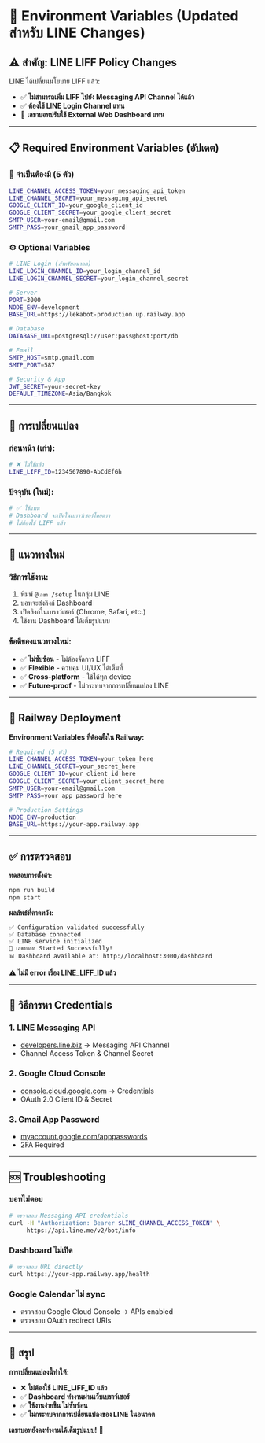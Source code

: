 # 🔐 Environment Variables (Updated สำหรับ LINE Changes)

## ⚠️ **สำคัญ: LINE LIFF Policy Changes**

LINE ได้เปลี่ยนนโยบาย LIFF แล้ว:
- ✅ **ไม่สามารถเพิ่ม LIFF ไปยัง Messaging API Channel ได้แล้ว**
- ✅ **ต้องใช้ LINE Login Channel แทน**
- 🔄 **เลขาบอทปรับใช้ External Web Dashboard แทน**

---

## 📋 **Required Environment Variables (อัปเดต)**

### 🚨 **จำเป็นต้องมี (5 ตัว)**
```bash
LINE_CHANNEL_ACCESS_TOKEN=your_messaging_api_token
LINE_CHANNEL_SECRET=your_messaging_api_secret
GOOGLE_CLIENT_ID=your_google_client_id
GOOGLE_CLIENT_SECRET=your_google_client_secret
SMTP_USER=your-email@gmail.com
SMTP_PASS=your_gmail_app_password
```

### ⚙️ **Optional Variables**
```bash
# LINE Login (สำหรับอนาคต)
LINE_LOGIN_CHANNEL_ID=your_login_channel_id
LINE_LOGIN_CHANNEL_SECRET=your_login_channel_secret

# Server
PORT=3000
NODE_ENV=development
BASE_URL=https://lekabot-production.up.railway.app

# Database
DATABASE_URL=postgresql://user:pass@host:port/db

# Email
SMTP_HOST=smtp.gmail.com
SMTP_PORT=587

# Security & App
JWT_SECRET=your-secret-key
DEFAULT_TIMEZONE=Asia/Bangkok
```

---

## 🔄 **การเปลี่ยนแปลง**

### **ก่อนหน้า (เก่า):**
```bash
# ❌ ไม่ใช้แล้ว
LINE_LIFF_ID=1234567890-AbCdEfGh
```

### **ปัจจุบัน (ใหม่):**
```bash
# ✅ ใช้แทน
# Dashboard จะเปิดในเบราว์เซอร์โดยตรง
# ไม่ต้องใช้ LIFF แล้ว
```

---

## 🎯 **แนวทางใหม่**

### **วิธีการใช้งาน:**
1. พิมพ์ `@เลขา /setup` ในกลุ่ม LINE
2. บอทจะส่งลิงก์ Dashboard 
3. เปิดลิงก์ในเบราว์เซอร์ (Chrome, Safari, etc.)
4. ใช้งาน Dashboard ได้เต็มรูปแบบ

### **ข้อดีของแนวทางใหม่:**
- ✅ **ไม่ซับซ้อน** - ไม่ต้องจัดการ LIFF
- ✅ **Flexible** - ควบคุม UI/UX ได้เต็มที่
- ✅ **Cross-platform** - ใช้ได้ทุก device
- ✅ **Future-proof** - ไม่กระทบจากการเปลี่ยนแปลง LINE

---

## 🚀 **Railway Deployment**

**Environment Variables ที่ต้องตั้งใน Railway:**

```bash
# Required (5 ตัว)
LINE_CHANNEL_ACCESS_TOKEN=your_token_here
LINE_CHANNEL_SECRET=your_secret_here
GOOGLE_CLIENT_ID=your_client_id_here
GOOGLE_CLIENT_SECRET=your_client_secret_here
SMTP_USER=your-email@gmail.com
SMTP_PASS=your_app_password_here

# Production Settings
NODE_ENV=production
BASE_URL=https://your-app.railway.app
```

---

## ✅ **การตรวจสอบ**

**ทดสอบการตั้งค่า:**
```bash
npm run build
npm start
```

**ผลลัพธ์ที่คาดหวัง:**
```
✅ Configuration validated successfully
✅ Database connected
✅ LINE service initialized
🚀 เลขาบอท Started Successfully!
📊 Dashboard available at: http://localhost:3000/dashboard
```

**⚠️ ไม่มี error เรื่อง LINE_LIFF_ID แล้ว**

---

## 🔧 **วิธีการหา Credentials**

### **1. LINE Messaging API**
- [developers.line.biz](https://developers.line.biz/) → Messaging API Channel
- Channel Access Token & Channel Secret

### **2. Google Cloud Console**
- [console.cloud.google.com](https://console.cloud.google.com/) → Credentials
- OAuth 2.0 Client ID & Secret

### **3. Gmail App Password**
- [myaccount.google.com/apppasswords](https://myaccount.google.com/apppasswords)
- 2FA Required

---

## 🆘 **Troubleshooting**

### **บอทไม่ตอบ**
```bash
# ตรวจสอบ Messaging API credentials
curl -H "Authorization: Bearer $LINE_CHANNEL_ACCESS_TOKEN" \
     https://api.line.me/v2/bot/info
```

### **Dashboard ไม่เปิด**
```bash
# ตรวจสอบ URL directly
curl https://your-app.railway.app/health
```

### **Google Calendar ไม่ sync**
- ตรวจสอบ Google Cloud Console → APIs enabled
- ตรวจสอบ OAuth redirect URIs

---

## 🎉 **สรุป**

**การเปลี่ยนแปลงนี้ทำให้:**
- ❌ **ไม่ต้องใช้ LINE_LIFF_ID แล้ว**
- ✅ **Dashboard ทำงานผ่านเว็บเบราว์เซอร์**
- ✅ **ใช้งานง่ายขึ้น ไม่ซับซ้อน**
- ✅ **ไม่กระทบจากการเปลี่ยนแปลงของ LINE ในอนาคต**

**เลขาบอทยังคงทำงานได้เต็มรูปแบบ!** 🚀